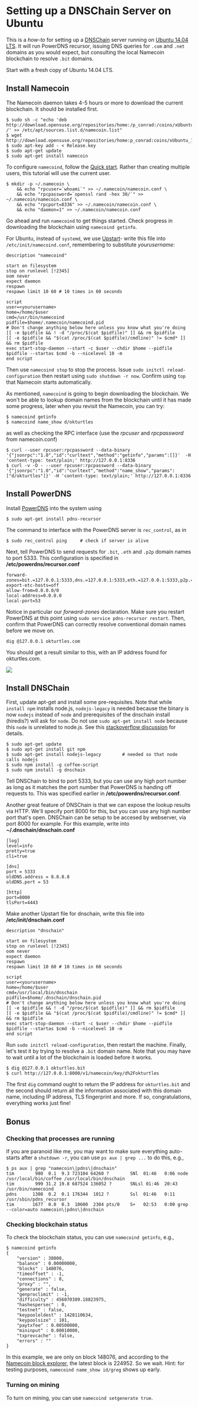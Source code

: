 # Setting up a DNSChain Server on Ubuntu

This is a *how-to* for setting up a [DNSChain](https://github.com/okTurtles/dnschain") server running on [Ubuntu 14.04 LTS](https://www.ubuntu.org). It will run <nobr>PowerDNS</nobr> recursor, issuing DNS queries for `.com` and `.net` domains as you would expect, but consulting the local Namecoin blockchain to resolve `.bit` domains.

Start with a fresh copy of Ubuntu 14.04 LTS.

## Install Namecoin

The Namecoin daemon takes 4-5 hours or more to download the current blockchain. It should be installed first.
```
$ sudo sh -c "echo 'deb http://download.opensuse.org/repositories/home:/p_conrad:/coins/xUbuntu_14.04/ /' >> /etc/apt/sources.list.d/namecoin.list"
$ wget http://download.opensuse.org/repositories/home:p_conrad:coins/xUbuntu_14.04/Release.key
$ sudo apt-key add - < Release.key
$ sudo apt-get update
$ sudo apt-get install namecoin
```
To configure `namecoind`, follow the [Quick start](https://wiki.namecoin.info/index.php?title=Install_and_Configure_Namecoin). Rather than creating multiple users, this
tutorial will use the current user.
```
$ mkdir -p ~/.namecoin \
	&& echo "rpcuser=`whoami`" >> ~/.namecoin/namecoin.conf \
	&& echo "rpcpassword=`openssl rand -hex 30/`" >> ~/.namecoin/namecoin.conf \
	&& echo "rpcport=8336" >> ~/.namecoin/namecoin.conf \
	&& echo "daemon=1" >> ~/.namecoin/namecoin.conf
```
Go ahead and run `namecoind` to get things started. Check progress in downloading the blockchain using `namecoind getinfo`.

For Ubuntu, instead of `systemd`, we use [Upstart](http://upstart.ubuntu.com/cookbook/)-  write this file into `/etc/init/namecoind.conf`, remembering to substitute *yourusername*:
```
description "namecoind"

start on filesystem
stop on runlevel [!2345]
oom never
expect daemon
respawn
respawn limit 10 60 # 10 times in 60 seconds

script
user=<yourusername>
home=/home/$user
cmd=/usr/bin/namecoind
pidfile=$home/.namecoin/namecoind.pid
# Don't change anything below here unless you know what you're doing
[[ -e $pidfile && ! -d "/proc/$(cat $pidfile)" ]] && rm $pidfile
[[ -e $pidfile && "$(cat /proc/$(cat $pidfile)/cmdline)" != $cmd* ]] && rm $pidfile
exec start-stop-daemon --start -c $user --chdir $home --pidfile $pidfile --startas $cmd -b --nicelevel 10 -m
end script
```
Then use `namecoind stop` to stop the process. Issue `sudo initctl reload-configuration` then restart using `sudo shutdown -r now`.
Confirm using `top` that Namecoin starts automatically.
	
As mentioned, `namecoind` is going to begin downloading the blockchain. We won't be able to lookup domain names from the blockchain until it has
made some progress, later when you revisit the Namecoin, you can try:
```
$ namecoind getinfo
$ namecoind name_show d/okturtles
```
as well as checking the RPC interface (use the *rpcuser* and *rpcpassword* from namecoin.conf)
```
$ curl --user rpcuser:rpcpassword --data-binary '{"jsonrpc":"1.0","id":"curltext","method":"getinfo","params":[]}'  -H 'content-type: text/plain;' http://127.0.0.1:8336
$ curl -v -D - --user rpcuser:rpcpassword --data-binary '{"jsonrpc":"1.0","id":"curltext","method":"name_show","params":["d/okturtles"]}' -H 'content-type: text/plain;' http://127.0.0.1:8336
```
## Install PowerDNS

Install [PowerDNS](https://www.powerdns.com/) into the system using
```
$ sudo apt-get install pdns-recursor
```
The command to interface with the PowerDNS server is `rec_control`, as in
```
$ sudo rec_control ping		# check if server is alive
```
Next, tell PowerDNS to send requests for `.bit`, `.eth` and `.p2p` domain names to port 5333. This configuration is specified in __/etc/powerdns/recursor.conf__
```
forward-zones=bit.=127.0.0.1:5333,dns.=127.0.0.1:5333,eth.=127.0.0.1:5333,p2p.=127.0.0.1:5333
export-etc-hosts=off
allow-from=0.0.0.0/0
local-address=0.0.0.0
local-port=53
```
Notice in particular our *forward-zones* declaration. Make sure you restart PowerDNS at this point using `sudo service pdns-recursor restart`.  Then,
confirm that PowerDNS can correctly resolve conventional domain names before we move on.
```
dig @127.0.0.1 okturtles.com
```
You should get a result similar to this, with an IP address found for okturtles.com.

![](http://i.imgur.com/EhVaMUb.png)

   
## Install DNSChain

First, update apt-get and install some pre-requisites. Note that while `install npm` installs node.js, `nodejs-legacy` is needed because the binary is now `nodejs` instead of `node` and prerequisites of the dnschain install (hiredis?) will ask for `node`. Do not use `sudo apt-get install node` because this `node` is unrelated to node.js. See this [stackoverflow discussion](http://stackoverflow.com/questions/21168141/can-not-install-packages-using-node-package-manager-in-ubuntu) for details.
```
$ sudo apt-get update
$ sudo apt-get install git npm
$ sudo apt-get install nodejs-legacy		# needed so that node calls nodejs
$ sudo npm install -g coffee-script
$ sudo npm install -g dnschain
```
Tell DNSChain to bind to port 5333, but you can use any high port number as long as it matches the port number that PowerDNS is handing off requests to. This was specified earlier in __/etc/powerdns/recursor.conf__. 

Another great feature of DNSChain is that we can expose the lookup results via HTTP. We'll specify port 8000 for this, but you can use any high number port that's open. DNSChain can be setup to be accesed by webserver, via port 8000 for example. For this example, write into __~/.dnschain/dnschain.conf__
 ``` 
[log]
level=info
pretty=true
cli=true

[dns]
port = 5333
oldDNS.address = 8.8.8.8
oldDNS.port = 53

[http]
port=8000
tlsPort=4443
```
Make another Upstart file for dnschain, write this file into __/etc/init/dnschain.conf__
```
description "dnschain"

start on filesystem
stop on runlevel [!2345]
oom never
expect daemon
respawn
respawn limit 10 60 # 10 times in 60 seconds

script
user=<yourusername>
home=/home/$user
cmd=/usr/local/bin/dnschain
pidfile=$home/.dnschain/dnschain.pid
# Don't change anything below here unless you know what you're doing
[[ -e $pidfile && ! -d "/proc/$(cat $pidfile)" ]] && rm $pidfile
[[ -e $pidfile && "$(cat /proc/$(cat $pidfile)/cmdline)" != $cmd* ]] && rm $pidfile
exec start-stop-daemon --start -c $user --chdir $home --pidfile $pidfile --startas $cmd -b --nicelevel 10 -m
end script
```
Run `sudo initctl reload-configuration`, then restart the machine. Finally, let's test it by trying to resolve a `.bit` domain name. Note that you may have to wait until a lot of the blockchain is loaded before it works.
```
$ dig @127.0.0.1 okturtles.bit
$ curl http://127.0.0.1:8000/v1/namecoin/key/d%2Fokturtles
```
The first `dig` command ought to return the IP address for `okturtles.bit` and the second should return all the information associated with this domain name, including IP address, TLS fingerprint and more. If so, congratulations, everything works just fine! 

## Bonus

### Checking that processes are running

If you are paranoid like me, you may want to make sure everything auto-starts after a `shutdown -r`, you can use `ps aux | grep ...` to do this, e.g.,
```
$ ps aux | grep "namecoin\|pdns\|dnschain"
tim        980  0.1  9.3 723104 64260 ?        SNl  01:46   0:06 node /usr/local/bin/coffee /usr/local/bin/dnschain
tim        999 31.2 19.8 687524 136052 ?       SNLsl 01:46  20:43 /usr/bin/namecoind
pdns      1308  0.2  0.1 176344  1012 ?        Ssl  01:46   0:11 /usr/sbin/pdns_recursor
tim       1677  0.0  0.3  10600  2304 pts/0    S+   02:53   0:00 grep --color=auto namecoin\|pdns\|dnschain
```

### Checking blockchain status

To check the blockchain status, you can use `namecoind getinfo`, e.g., 
```
$ namecoind getinfo
{
    "version" : 38000,
    "balance" : 0.00000000,
    "blocks" : 148076,
    "timeoffset" : -1,
    "connections" : 8,
    "proxy" : "",
    "generate" : false,
    "genproclimit" : -1,
    "difficulty" : 456070389.18823975,
    "hashespersec" : 0,
    "testnet" : false,
    "keypoololdest" : 1428110634,
    "keypoolsize" : 101,
    "paytxfee" : 0.00500000,
    "mininput" : 0.00010000,
    "txprevcache" : false,
    "errors" : ""
}
```
In this example, we are only on block 148076, and according to the [Namecoin block explorer](https://explorer.namecoin.info/), the latest block is 224952. So we wait. Hint: for testing purposes, `namecoind name_show id/greg` shows up early.

### Turning on mining

To turn on mining, you can use `namecoind setgenerate true`.
